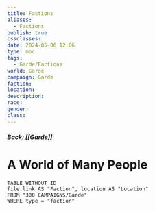 ```yaml
---
title: Factions
aliases:
  - Factions
publish: true
cssclasses: 
date: 2024-05-06 12:06
type: moc
tags:
  - Garde/Factions
world: Garde
campaign: Garde
faction: 
location: 
description: 
race: 
gender: 
class:
---
```

##### Back: [[Garde]]
# A World of Many People


```dataview
TABLE WITHOUT ID
file.link AS "Faction", location AS "Location"
FROM "300 CAMPAIGNS/Garde"
WHERE type = "faction"
```
